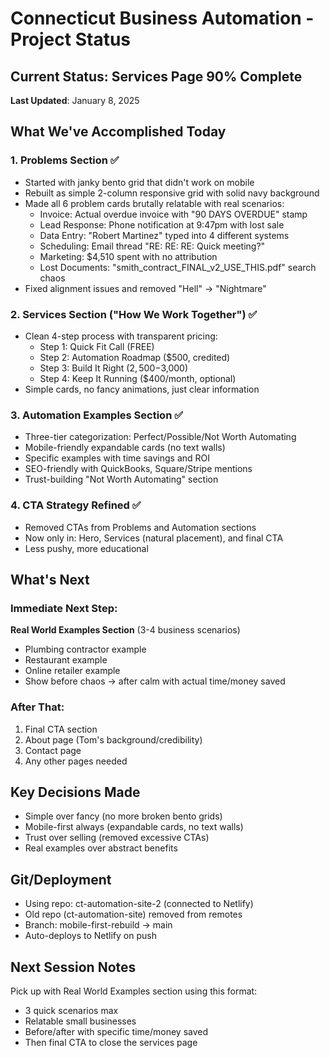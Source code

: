 # Connecticut Business Automation - Project Status

## Current Status: Services Page 90% Complete
**Last Updated**: January 8, 2025

## What We've Accomplished Today

### 1. Problems Section ✅
- Started with janky bento grid that didn't work on mobile
- Rebuilt as simple 2-column responsive grid with solid navy background
- Made all 6 problem cards brutally relatable with real scenarios:
  - Invoice: Actual overdue invoice with "90 DAYS OVERDUE" stamp
  - Lead Response: Phone notification at 9:47pm with lost sale
  - Data Entry: "Robert Martinez" typed into 4 different systems
  - Scheduling: Email thread "RE: RE: RE: Quick meeting?"
  - Marketing: $4,510 spent with no attribution
  - Lost Documents: "smith_contract_FINAL_v2_USE_THIS.pdf" search chaos
- Fixed alignment issues and removed "Hell" → "Nightmare"

### 2. Services Section ("How We Work Together") ✅
- Clean 4-step process with transparent pricing:
  - Step 1: Quick Fit Call (FREE)
  - Step 2: Automation Roadmap ($500, credited)
  - Step 3: Build It Right ($2,500-$3,000)
  - Step 4: Keep It Running ($400/month, optional)
- Simple cards, no fancy animations, just clear information

### 3. Automation Examples Section ✅
- Three-tier categorization: Perfect/Possible/Not Worth Automating
- Mobile-friendly expandable cards (no text walls)
- Specific examples with time savings and ROI
- SEO-friendly with QuickBooks, Square/Stripe mentions
- Trust-building "Not Worth Automating" section

### 4. CTA Strategy Refined ✅
- Removed CTAs from Problems and Automation sections
- Now only in: Hero, Services (natural placement), and final CTA
- Less pushy, more educational

## What's Next

### Immediate Next Step:
**Real World Examples Section** (3-4 business scenarios)
- Plumbing contractor example
- Restaurant example  
- Online retailer example
- Show before chaos → after calm with actual time/money saved

### After That:
1. Final CTA section
2. About page (Tom's background/credibility)
3. Contact page
4. Any other pages needed

## Key Decisions Made
- Simple over fancy (no more broken bento grids)
- Mobile-first always (expandable cards, no text walls)
- Trust over selling (removed excessive CTAs)
- Real examples over abstract benefits

## Git/Deployment
- Using repo: ct-automation-site-2 (connected to Netlify)
- Old repo (ct-automation-site) removed from remotes
- Branch: mobile-first-rebuild → main
- Auto-deploys to Netlify on push

## Next Session Notes
Pick up with Real World Examples section using this format:
- 3 quick scenarios max
- Relatable small businesses
- Before/after with specific time/money saved
- Then final CTA to close the services page